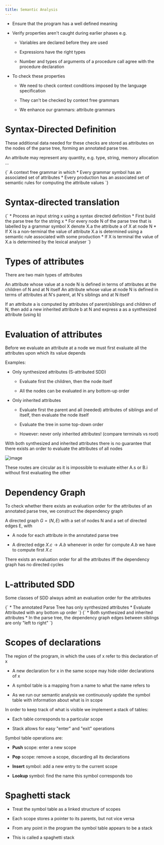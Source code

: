 ```yaml
---
title: Semantic Analysis
---
```


-   Ensure that the program has a well defined meaning

-   Verify properties aren't caught during earlier phases e.g.

    -   Variables are declared before they are used

    -   Expressions have the right types

    -   Number and types of arguments of a procedure call agree with the
        procedure declaration

-   To check these properties

    -   We need to check context conditions imposed by the language
        specification

    -   They can't be checked by context free grammars

    -   We enhance our grammars: attribute grammars

# Syntax-Directed Definition

These additional data needed for these checks are stored as attributes
on the nodes of the parse tree, forming an annotated parse tree.

An attribute may represent any quantity, e.g. type, string, memory
allocation \...

<Definition name="Syntax-Directed Definition">
{`
A context free grammar in which
  * Every grammar symbol has an associated set of attributes
  * Every production has an associated set of semantic rules for computing the attribute values
`}
</Definition>

# Syntax-directed translation

<Definition name="Syntax-Directed Translation">
{`
  * Process an input string x using a syntax directed definition
  * First build the parse tree for the string x
  * For every node N of the parse tree that is labelled by a grammar symbol X denote X.a the attribute a of X at node N 
  * If X is a non-terminal the value of attribute X.a is determined using a semantic rule associated with some production 
  * If X is terminal the value of X.a is determined by the lexical analyser
`}
</Definition>

# Types of attributes

There are two main types of attributes

<Definition name="Synthesized attribute">
    An attribute whose value at a node N is defined in terms of attributes at
    the children of N and at N itself
</Definition>

<Definition name="Inherited Attribute">
    An attribute whose value at node N is defined in terms of attributes at
    N's parent, at N's siblings and at N itself
</Definition>

If an attribute a is computed by attributes of parent/siblings and
children of N, then add a new inherited attribute b at N and express a
as a synthesized attribute (using b)

# Evaluation of attributes

Before we evaluate an attribute at a node we must first evaluate all the
attributes upon which its value depends

Examples:

-   Only synthesized attributes (S-attributed SDD)

    -   Evaluate first the children, then the node itself

    -   All the nodes can be evaluated in any bottom-up order

-   Only inherited attributes

    -   Evaluate first the parent and all (needed) attributes of
        siblings and of itself, then evaluate the node itself

    -   Evaluate the tree in some top-down order

    -   However: never only inherited attributes! (compare terminals vs
        root)

With both synthesized and inherited attributes there is no guarantee
that there exists an order to evaluate the attributes of all nodes

![image](/img/Year_2/Networks_and_Systems/Compiler_Design/Semantic_Analysis/Evaluation_Attributes.webp)

These routes are circular as it is impossible to evaluate either A.s or
B.i without first evaluating the other

# Dependency Graph

To check whether there exists an evaluation order for the attributes of
an annotated parse tree, we construct the dependency graph

A directed graph $G=(N,E)$ with a set of nodes N and a set of directed
edges E, with

-   A node for each attribute in the annotated parse tree

-   A directed edge $X.c\rightarrow A.b$ whenever in order for compute
    $A.b$ we have to compute first $X.c$

There exists an evaluation order for all the attributes iff the
dependency graph has no directed cycles

# L-attributed SDD

Some classes of SDD always admit an evaluation order for the attributes

<Definition name="S-Attributed SDD">
{`
* The annotated Parse Tree has only synthesized attributes
* Evaluate Attributed with any bottom up order
`}
</Definition>

<Definition name="L-Attributed SDD">
{`
* Both synthesized and inherited attributes
* In the parse tree, the dependency graph edges between siblings are only "left to right"
`}
</Definition>

# Scopes of declarations

<Definition name="Scope of declaration">
The region of the program, in which the uses of x refer to this
declaration of x
</Definition>

-   A new declaration for x in the same scope may hide older
    declarations of x

-   A symbol table is a mapping from a name to what the name refers to

-   As we run our semantic analysis we continuously update the symbol
    table with information about what is in scope

In order to keep track of what is visible we implement a stack of
tables:

-   Each table corresponds to a particular scope

-   Stack allows for easy "enter" and "exit" operations

Symbol table operations are:

-   **Push** scope: enter a new scope

-   **Pop** scope: remove a scope, discarding all its declarations

-   **Insert** symbol: add a new entry to the current scope

-   **Lookup** symbol: find the name this symbol corresponds too

# Spaghetti stack

-   Treat the symbol table as a linked structure of scopes

-   Each scope stores a pointer to its parents, but not vice versa

-   From any point in the program the symbol table appears to be a stack

-   This is called a spaghetti stack
